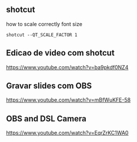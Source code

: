 ## shotcut

how to scale correctly font size 

```
shotcut --QT_SCALE_FACTOR 1
```

## Edicao de video com shotcut

https://www.youtube.com/watch?v=ba9pkdf0NZ4

## Gravar slides com OBS 

https://www.youtube.com/watch?v=mBfWuKFE-58

## OBS and DSL Camera

https://www.youtube.com/watch?v=EqrZrKC1WA0


